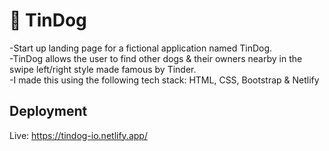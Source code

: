 # 🐶 TinDog

-Start up landing page for a fictional application named TinDog. 
<br>
-TinDog allows the user to find other dogs & their owners nearby in the swipe left/right style made famous by Tinder.
<br>
-I made this using the following tech stack: HTML, CSS, Bootstrap & Netlify

## Deployment

Live: https://tindog-io.netlify.app/
